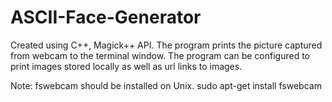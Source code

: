 # ASCII-Face-Generator
Created using C++, Magick++ API. 
The program prints the picture captured from webcam to the terminal window.
The program can be configured to print images stored locally as well as url links to images.

Note: fswebcam should be installed on Unix.
sudo apt-get install fswebcam
